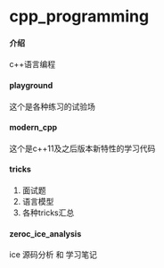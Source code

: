 # cpp_programming

#### 介绍
c++语言编程

#### playground
这个是各种练习的试验场


#### modern_cpp
这个是c++11及之后版本新特性的学习代码

#### tricks
1. 面试题
2. 语言模型
3. 各种tricks汇总

#### zeroc_ice_analysis
ice 源码分析 和 学习笔记